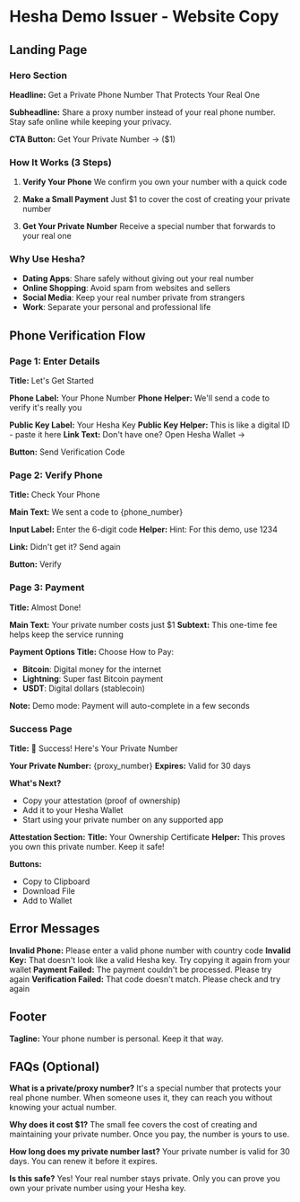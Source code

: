# Hesha Demo Issuer - Website Copy

## Landing Page

### Hero Section
**Headline:** Get a Private Phone Number That Protects Your Real One

**Subheadline:** Share a proxy number instead of your real phone number. Stay safe online while keeping your privacy.

**CTA Button:** Get Your Private Number → ($1)

### How It Works (3 Steps)
1. **Verify Your Phone**
   We confirm you own your number with a quick code

2. **Make a Small Payment**
   Just $1 to cover the cost of creating your private number

3. **Get Your Private Number**
   Receive a special number that forwards to your real one

### Why Use Hesha?
- **Dating Apps**: Share safely without giving out your real number
- **Online Shopping**: Avoid spam from websites and sellers  
- **Social Media**: Keep your real number private from strangers
- **Work**: Separate your personal and professional life

## Phone Verification Flow

### Page 1: Enter Details
**Title:** Let's Get Started

**Phone Label:** Your Phone Number
**Phone Helper:** We'll send a code to verify it's really you

**Public Key Label:** Your Hesha Key
**Public Key Helper:** This is like a digital ID - paste it here
**Link Text:** Don't have one? Open Hesha Wallet →

**Button:** Send Verification Code

### Page 2: Verify Phone
**Title:** Check Your Phone

**Main Text:** We sent a code to {phone_number}

**Input Label:** Enter the 6-digit code
**Helper:** Hint: For this demo, use 1234

**Link:** Didn't get it? Send again

**Button:** Verify

### Page 3: Payment
**Title:** Almost Done!

**Main Text:** Your private number costs just $1
**Subtext:** This one-time fee helps keep the service running

**Payment Options Title:** Choose How to Pay:
- **Bitcoin**: Digital money for the internet
- **Lightning**: Super fast Bitcoin payment
- **USDT**: Digital dollars (stablecoin)

**Note:** Demo mode: Payment will auto-complete in a few seconds

### Success Page
**Title:** 🎉 Success! Here's Your Private Number

**Your Private Number:** {proxy_number}
**Expires:** Valid for 30 days

**What's Next?**
- Copy your attestation (proof of ownership)
- Add it to your Hesha Wallet
- Start using your private number on any supported app

**Attestation Section:**
**Title:** Your Ownership Certificate
**Helper:** This proves you own this private number. Keep it safe!

**Buttons:**
- Copy to Clipboard
- Download File
- Add to Wallet

## Error Messages

**Invalid Phone:** Please enter a valid phone number with country code
**Invalid Key:** That doesn't look like a valid Hesha key. Try copying it again from your wallet
**Payment Failed:** The payment couldn't be processed. Please try again
**Verification Failed:** That code doesn't match. Please check and try again

## Footer
**Tagline:** Your phone number is personal. Keep it that way.

## FAQs (Optional)

**What is a private/proxy number?**
It's a special number that protects your real phone number. When someone uses it, they can reach you without knowing your actual number.

**Why does it cost $1?**
The small fee covers the cost of creating and maintaining your private number. Once you pay, the number is yours to use.

**How long does my private number last?**
Your private number is valid for 30 days. You can renew it before it expires.

**Is this safe?**
Yes! Your real number stays private. Only you can prove you own your private number using your Hesha key.